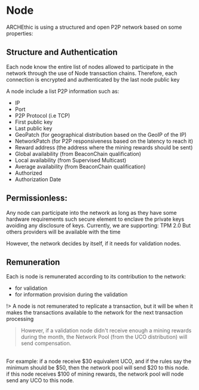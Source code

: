 # Node

ARCHEthic is using a structured and open P2P network based on some properties:

## Structure and Authentication 
Each node know the entire list of nodes allowed to participate in the network through the use of Node transaction chains.
Therefore, each connection is encrypted and authenticated by the last node public key

A node include a list P2P information such as:
- IP
- Port
- P2P Protocol (i.e TCP)
- First public key
- Last public key
- GeoPatch (for geographical distribution based on the GeoIP of the IP)
- NetworkPatch (for P2P responsiveness based on the latency to reach it)
- Reward address (the address where the mining rewards should be sent)
- Global availability (from BeaconChain qualification)
- Local availability (from Supervised Multicast)
- Average availability (from BeaconChain qualification)
- Authorized
- Authorization Date

## Permissionless:
Any node can participate into the network as long as they have some hardware requirements such secure element to enclave the private keys
avoiding any disclosure of keys. 
Currently, we are supporting: TPM 2.0
But others providers will be available with the time

However, the network decides by itself, if it needs for validation nodes.

## Remuneration

Each is node is remunerated according to its contribution to the network:
- for validation
- for information provision during the validation

!> A node is not remunerated to replicate a transaction, but it will be when it makes the transactions available to the network for the next transaction processing

> However, if a validation node didn't receive enough a mining rewards during the month, the Network Pool (from the UCO distribution) will send compensation. <br />
<br />
For example: if a node receive $30 equivalent UCO, and if the rules say the minimum should be $50, then the network pool will send $20 to this node. <br />
  if this node receives $100 of mining rewards, the network pool will node send any UCO to this node.  

